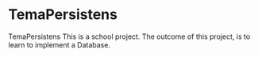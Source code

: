 # TemaPersistens
TemaPersistens
This is a school project. The outcome of this project, is to learn to implement a Database.
